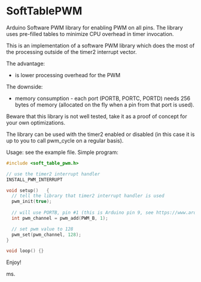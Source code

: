 # SoftTablePWM
Arduino Software PWM library for enabling PWM on all pins.
The library uses pre-filled tables to minimize CPU overhead in timer invocation.

This is an implementation of a software PWM library which does the most 
of the processing outside of the timer2 interrupt vector. 

The advantage:
- is lower processing overhead for the PWM
 
The downside: 
- memory consumption - each port (PORTB, PORTC, PORTD) needs 256 bytes of memory (allocated on the fly when a pin from that port is used).

Beware that this library is not well tested, take it as a proof of concept for your own optimizations.

The library can be used with the timer2 enabled or disabled (in this case it is up to you to call pwm_cycle on a regular basis).

Usage: see the example file. Simple program:

```c++
#include <soft_table_pwm.h>

// use the timer2 interrupt handler
INSTALL_PWM_INTERRUPT

void setup()   {
  // tell the library that timer2 interrupt handler is used
  pwm_init(true);
  
  // will use PORTB, pin #1 (this is Arduino pin 9, see https://www.arduino.cc/en/uploads/Hacking/Atmega168PinMap2.png) 
  int pwm_channel = pwm_add(PWM_B, 1);

  // set pwm value to 128
  pwm_set(pwm_channel, 128);
}

void loop() {}
```

Enjoy!

ms.
